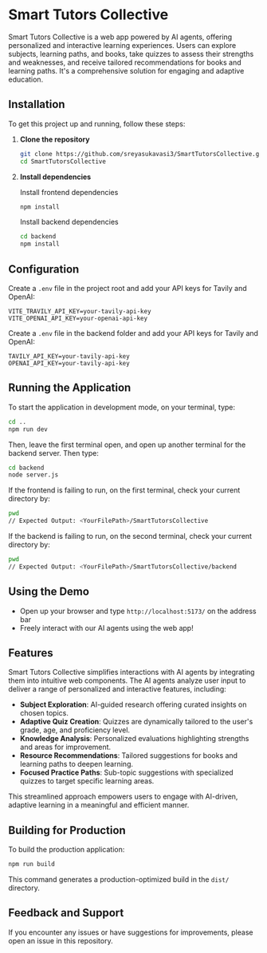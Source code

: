 # Smart Tutors Collective

Smart Tutors Collective is a web app powered by AI agents, offering personalized and interactive learning experiences. Users can explore subjects, learning paths, and books, take quizzes to assess their strengths and weaknesses, and receive tailored recommendations for books and learning paths. It's a comprehensive solution for engaging and adaptive education.

## Installation

To get this project up and running, follow these steps:

1. **Clone the repository**

   ```bash
   git clone https://github.com/sreyasukavasi3/SmartTutorsCollective.git
   cd SmartTutorsCollective
   ```

2. **Install dependencies**

   Install frontend dependencies
   ```bash
   npm install
   ```

   Install backend dependencies
   ```bash
   cd backend
   npm install
   ```

## Configuration

Create a `.env` file in the project root and add your API keys for Tavily and OpenAI:

```
VITE_TRAVILY_API_KEY=your-tavily-api-key
VITE_OPENAI_API_KEY=your-openai-api-key
```

Create a `.env` file in the backend folder and add your API keys for Tavily and OpenAI:

```
TAVILY_API_KEY=your-tavily-api-key
OPENAI_API_KEY=your-tavily-api-key
```

## Running the Application

To start the application in development mode, on your terminal, type:

```bash
cd ..
npm run dev
```

Then, leave the first terminal open, and open up another terminal for the backend server. Then type:

```bash
cd backend
node server.js
```

If the frontend is failing to run, on the first terminal, check your current directory by:

```bash
pwd
// Expected Output: <YourFilePath>/SmartTutorsCollective
```

If the backend is failing to run, on the second terminal, check your current directory by:

```bash
pwd
// Expected Output: <YourFilePath>/SmartTutorsCollective/backend
```

## Using the Demo

- Open up your browser and type `http://localhost:5173/` on the address bar
- Freely interact with our AI agents using the web app!

## Features

Smart Tutors Collective simplifies interactions with AI agents by integrating them into intuitive web components. The AI agents analyze user input to deliver a range of personalized and interactive features, including:

- **Subject Exploration**: AI-guided research offering curated insights on chosen topics.
- **Adaptive Quiz Creation**: Quizzes are dynamically tailored to the user's grade, age, and proficiency level.
- **Knowledge Analysis**: Personalized evaluations highlighting strengths and areas for improvement.
- **Resource Recommendations**: Tailored suggestions for books and learning paths to deepen learning.
- **Focused Practice Paths**: Sub-topic suggestions with specialized quizzes to target specific learning areas.

This streamlined approach empowers users to engage with AI-driven, adaptive learning in a meaningful and efficient manner.

## Building for Production

To build the production application:

```bash
npm run build
```

This command generates a production-optimized build in the `dist/` directory.

## Feedback and Support

If you encounter any issues or have suggestions for improvements, please open an issue in this repository.
